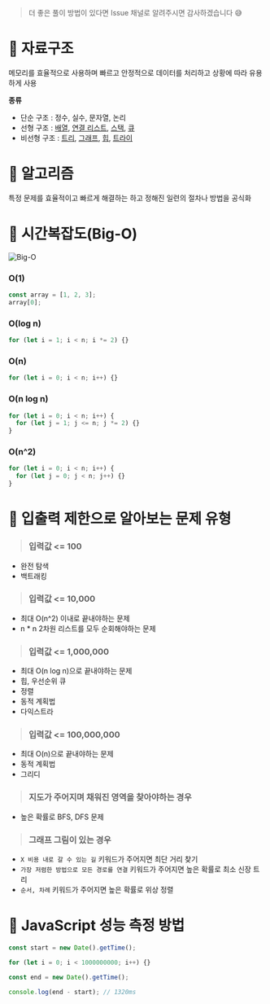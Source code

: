 > 더 좋은 풀이 방법이 있다면 Issue 채널로 알려주시면 감사하겠습니다 😅

# 💎 자료구조

메모리를 효율적으로 사용하며 빠르고 안정적으로 데이터를 처리하고 상황에 따라 유용하게 사용

**종류**

- 단순 구조 : 정수, 실수, 문자열, 논리
- 선형 구조 : [배열](https://github.com/SungSeokMin/front-end-algorithms/blob/master/data-structure/%EB%B0%B0%EC%97%B4.md), [연결 리스트](https://github.com/SungSeokMin/front-end-algorithms/blob/master/data-structure/%EC%97%B0%EA%B2%B0%EB%A6%AC%EC%8A%A4%ED%8A%B8.md), [스택](https://github.com/SungSeokMin/front-end-algorithms/blob/master/data-structure/%EC%8A%A4%ED%83%9D.md), [큐](https://github.com/SungSeokMin/front-end-algorithms/blob/master/data-structure/%ED%81%90.md)
- 비선형 구조 : [트리](https://github.com/SungSeokMin/front-end-algorithms/blob/master/data-structure/%ED%8A%B8%EB%A6%AC.md), [그래프](https://github.com/SungSeokMin/front-end-algorithms/blob/master/data-structure/%EA%B7%B8%EB%9E%98%ED%94%84.md), [힙](https://github.com/SungSeokMin/front-end-algorithms/blob/master/data-structure/%ED%9E%99.md), [트라이](https://github.com/SungSeokMin/front-end-algorithms/blob/master/data-structure/%ED%8A%B8%EB%9D%BC%EC%9D%B4.md)

# 💎 알고리즘

특정 문제를 효율적이고 빠르게 해결하는 하고 정해진 일련의 절차나 방법을 공식화

# 💎 시간복잡도(Big-O)

![Big-O](https://user-images.githubusercontent.com/72539723/207779313-fa131738-8872-4c13-a390-62734f2371a8.png)

### O(1)

```js
const array = [1, 2, 3];
array[0];
```

### O(log n)

```js
for (let i = 1; i < n; i *= 2) {}
```

### O(n)

```js
for (let i = 0; i < n; i++) {}
```

### O(n log n)

```js
for (let i = 0; i < n; i++) {
  for (let j = 1; j <= n; j *= 2) {}
}
```

### O(n^2)

```js
for (let i = 0; i < n; i++) {
  for (let j = 0; j < n; j++) {}
}
```

# 💎 입출력 제한으로 알아보는 문제 유형

> ### 입력값 <= 100

- 완전 탐색
- 백트래킹

> ### 입력값 <= 10,000

- 최대 O(n^2) 이내로 끝내야하는 문제
- n \* n 2차원 리스트를 모두 순회해야하는 문제

> ### 입력값 <= 1,000,000

- 최대 O(n log n)으로 끝내야하는 문제
- 힙, 우선순위 큐
- 정렬
- 동적 계획법
- 다익스트라

> ### 입력값 <= 100,000,000

- 최대 O(n)으로 끝내야하는 문제
- 동적 계획법
- 그리디

> ### 지도가 주어지며 채워진 영역을 찾아야하는 경우

- 높은 확률로 BFS, DFS 문제

> ### 그래프 그림이 있는 경우

- `X 비용 내로 갈 수 있는 길` 키워드가 주어지면 최단 거리 찾기
- `가장 저렴한 방법으로 모든 경로를 연결` 키워드가 주어지면 높은 확률로 최소 신장 트리
- `순서, 차례` 키워드가 주어지면 높은 확률로 위상 정렬

# 💎 JavaScript 성능 측정 방법

```js
const start = new Date().getTime();

for (let i = 0; i < 1000000000; i++) {}

const end = new Date().getTime();

console.log(end - start); // 1320ms
```
